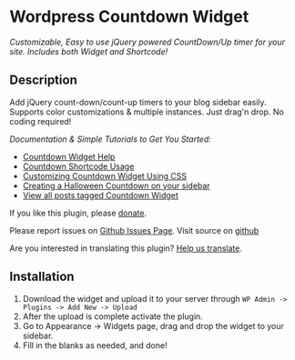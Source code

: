 # Wordpress Countdown Widget

*Customizable, Easy to use jQuery powered CountDown/Up timer for your site. Includes both Widget and Shortcode!*

## Description

Add jQuery count-down/count-up timers to your blog sidebar easily. Supports color customizations & multiple instances. Just drag'n drop. No coding required!

*Documentation & Simple Tutorials to Get You Started:*

* [Countdown Widget Help](http://metinsaylan.com/docs/countdown-widget-help/)
* [Countdown Shortcode Usage](http://metinsaylan.com/docs/countdown-widget-shortcode/)
* [Customizing Countdown Widget Using CSS](http://metinsaylan.com/wordpress/2010/12/21/customizing-countdown-widget-using-css/)
* [Creating a Halloween Countdown on your sidebar](http://metinsaylan.com/wordpress/2014/10/16/get-halloween-countdown-ready/)
* [View all posts tagged Countdown Widget](http://metinsaylan.com/tag/countdown-widget/)

If you like this plugin, please [donate](http://metinsaylan.com/donate).

Please report issues on [Github Issues Page](https://github.com/shailancom/wordpress-countdown-widget/issues).
Visit source on [github](https://github.com/shailancom/wordpress-countdown-widget)

Are you interested in translating this plugin? [Help us translate](https://translate.wordpress.org/projects/wp-plugins/wordpress-countdown-widget).

## Installation

1. Download the widget and upload it to your server through `WP Admin -> Plugins -> Add New -> Upload`
1. After the upload is complete activate the plugin.
1. Go to Appearance -> Widgets page, drag and drop the widget to your sidebar.
1. Fill in the blanks as needed, and done!
